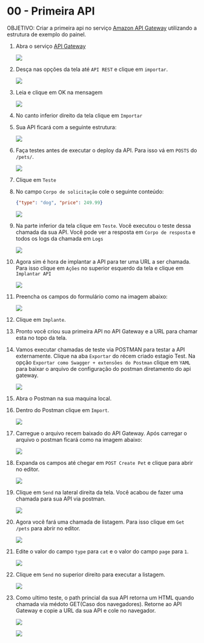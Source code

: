 # 00 - Primeira API

OBJETIVO: Criar a primeira api no serviço [Amazon API Gateway](https://aws.amazon.com/pt/api-gateway/) utilizando a estrutura de exemplo do painel.

1. Abra o serviço [API Gateway](https://us-east-1.console.aws.amazon.com/apigateway/main/apis?region=us-east-1)
    
    ![](img/1.png)

2. Desça nas opções da tela até `API REST` e clique em `importar`.
   
   ![](img/2.png)

3. Leia e clique em OK na mensagem
   
   ![](img/3.png)

4. No canto inferior direito da tela clique em `Importar`
5. Sua API ficará com a seguinte estrutura:
   
   ![](img/4.png)

6. Faça testes antes de executar o deploy da API. Para isso vá em `POSTS` do `/pets/`.
   
   ![](img/5.png)

7. Clique em `Teste`
8. No campo `Corpo de solicitação` cole o seguinte conteúdo:
   ``` json
   {"type": "dog", "price": 249.99}
   ```
    ![](img/6.png)
9. Na parte inferior da tela clique em `Teste`. Você executou o teste dessa chamada da sua API. Você pode ver a resposta em `Corpo de resposta` e todos os logs da chamada em `Logs`
    
    ![](img/7.png)

10. Agora sim é hora de implantar a API para ter uma URL a ser chamada. Para isso clique em `Ações` no superior esquerdo da tela e clique em `Implantar API`
    
    ![](img/8.png)

11. Preencha os campos do formulário como na imagem abaixo:

    ![](img/9.png)

12. Clique em `Implante`.
13. Pronto você criou sua primeira API no API Gateway e a URL para chamar esta no topo da tela.
14. Vamos executar chamadas de teste via POSTMAN para testar a API externamente. Clique na aba `Exportar` do récem criado estagio Test. Na opção `Exportar como Swagger + extensões do Postman` clique em `YAML` para baixar o arquivo de configuração do postman diretamento do api gateway.

    ![](img/10.png)

15. Abra o Postman na sua maquina local. 
16. Dentro do Postman clique em `Import`.
    
    ![](img/11.png)

17. Carregue o arquivo recem baixado do API Gateway. Após carregar o arquivo o postman ficará como na imagem abaixo:
    
    ![](img/12.png)

18. Expanda os campos até chegar em `POST Create Pet` e clique para abrir no editor.
    
    ![](img/13.png)

19. Clique em `Send` na lateral direita da tela. Você acabou de fazer uma chamada para sua API via postman.
    
    ![](img/14.png)
20. Agora você fará uma chamada de listagem. Para isso clique em `Get /pets` para abrir no editor.

    ![](img/15.png)

21. Edite o valor do campo `type` para `cat` e o valor do campo `page` para `1`.
    
    ![](img/16.png)

22. Clique em `Send` no superior direito para executar a listagem.

    ![](img/17.png)

23. Como ultimo teste, o path princial da sua API retorna um HTML quando chamada via médoto GET(Caso dos navegadores). Retorne ao API Gateway e copie a URL da sua API e cole no navegador.
    
    ![](img/18.png)

    ![](img/19.png)
